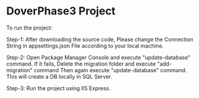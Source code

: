 # DoverPhase3 Project

To run the project:

Step-1: After downloading the source code, Please change the Connection String in appsettings.json File according to your local machine.

Step-2: Open Package Manager Console and execute "update-database" command. If it fails, Delete the migration folder and execute "add-migration" command
        Then again execute "update-database" command. This will create a DB locally in SQL Server.
        
Step-3: Run the project using IIS Express. 
